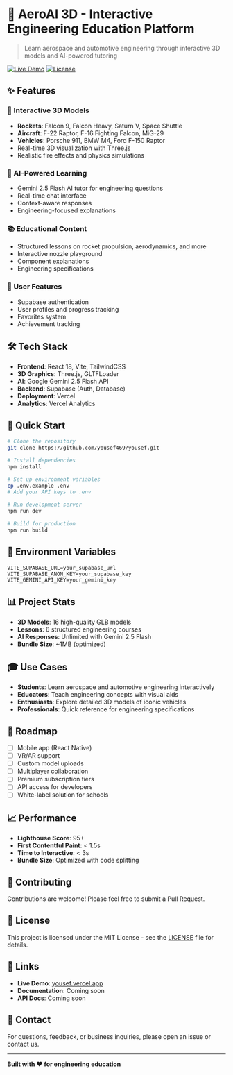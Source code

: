 # 🚀 AeroAI 3D - Interactive Engineering Education Platform

> Learn aerospace and automotive engineering through interactive 3D models and AI-powered tutoring

[![Live Demo](https://img.shields.io/badge/demo-live-brightgreen)](https://yousef.vercel.app)
[![License](https://img.shields.io/badge/license-MIT-blue.svg)](LICENSE)

## ✨ Features

### 🎯 Interactive 3D Models
- **Rockets**: Falcon 9, Falcon Heavy, Saturn V, Space Shuttle
- **Aircraft**: F-22 Raptor, F-16 Fighting Falcon, MiG-29
- **Vehicles**: Porsche 911, BMW M4, Ford F-150 Raptor
- Real-time 3D visualization with Three.js
- Realistic fire effects and physics simulations

### 🤖 AI-Powered Learning
- Gemini 2.5 Flash AI tutor for engineering questions
- Real-time chat interface
- Context-aware responses
- Engineering-focused explanations

### 📚 Educational Content
- Structured lessons on rocket propulsion, aerodynamics, and more
- Interactive nozzle playground
- Component explanations
- Engineering specifications

### 👤 User Features
- Supabase authentication
- User profiles and progress tracking
- Favorites system
- Achievement tracking

## 🛠️ Tech Stack

- **Frontend**: React 18, Vite, TailwindCSS
- **3D Graphics**: Three.js, GLTFLoader
- **AI**: Google Gemini 2.5 Flash API
- **Backend**: Supabase (Auth, Database)
- **Deployment**: Vercel
- **Analytics**: Vercel Analytics

## 🚀 Quick Start

```bash
# Clone the repository
git clone https://github.com/yousef469/yousef.git

# Install dependencies
npm install

# Set up environment variables
cp .env.example .env
# Add your API keys to .env

# Run development server
npm run dev

# Build for production
npm run build
```

## 🔑 Environment Variables

```env
VITE_SUPABASE_URL=your_supabase_url
VITE_SUPABASE_ANON_KEY=your_supabase_key
VITE_GEMINI_API_KEY=your_gemini_key
```

## 📊 Project Stats

- **3D Models**: 16 high-quality GLB models
- **Lessons**: 6 structured engineering courses
- **AI Responses**: Unlimited with Gemini 2.5 Flash
- **Bundle Size**: ~1MB (optimized)

## 🎓 Use Cases

- **Students**: Learn aerospace and automotive engineering interactively
- **Educators**: Teach engineering concepts with visual aids
- **Enthusiasts**: Explore detailed 3D models of iconic vehicles
- **Professionals**: Quick reference for engineering specifications

## 🌟 Roadmap

- [ ] Mobile app (React Native)
- [ ] VR/AR support
- [ ] Custom model uploads
- [ ] Multiplayer collaboration
- [ ] Premium subscription tiers
- [ ] API access for developers
- [ ] White-label solution for schools

## 📈 Performance

- **Lighthouse Score**: 95+
- **First Contentful Paint**: < 1.5s
- **Time to Interactive**: < 3s
- **Bundle Size**: Optimized with code splitting

## 🤝 Contributing

Contributions are welcome! Please feel free to submit a Pull Request.

## 📄 License

This project is licensed under the MIT License - see the [LICENSE](LICENSE) file for details.

## 🔗 Links

- **Live Demo**: [yousef.vercel.app](https://yousef.vercel.app)
- **Documentation**: Coming soon
- **API Docs**: Coming soon

## 💬 Contact

For questions, feedback, or business inquiries, please open an issue or contact us.

---

**Built with ❤️ for engineering education**
